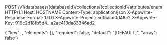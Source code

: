 POST /v1/databases/{databaseId}/collections/{collectionId}/attributes/enum HTTP/1.1
Host: HOSTNAME
Content-Type: application/json
X-Appwrite-Response-Format: 1.0.0
X-Appwrite-Project: 5df5acd0d48c2
X-Appwrite-Key: 919c2d18fb5d4...a2ae413da83346ad2

{
  "key": ,
  "elements": [],
  "required": false,
  "default": "[DEFAULT]",
  "array": false
}
